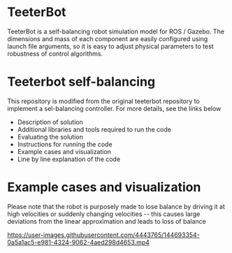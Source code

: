 # TeeterBot 
TeeterBot is a self-balancing robot simulation model for ROS / Gazebo. The dimensions and mass of each component are easily configured using launch file arguments, so it is easy to adjust physical parameters to test robustness of control algorithms.

# Teeterbot self-balancing
This repository is modified from the original teeterbot repository to implement a sel-balancing controller. For more details, see the links below
 - Description of solution
 - Additional libraries and tools required to run the code
 - Evaluating the solution
 - Instructions for running the code
 - Example cases and visualization
 - Line by line explanation of the code


# Example cases and visualization
Please note that the robot is purposely made to lose balance by driving it at high velocities or suddenly changing velocities -- this causes large deviations from the linear approximation and leads to loss of balance


https://user-images.githubusercontent.com/4443765/144693354-0a5a1ac5-e981-4324-9062-4aed298d4653.mp4



